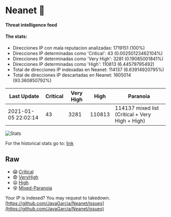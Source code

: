 # Neanet :hocho:
#### Threat intelligence feed
#### The stats:

- Direcciones IP con mala reputacion analizadas: 1719151 (100%)
- Direcciones IP determinadas como 'Critical':  43 (0.00250123462104%)
- Direcciones IP determinadas como 'Very High':  3281 (0.19085001841%)
- Direcciones IP determinadas como 'High':  110813 (6.44579795492)
- Total de direcciones IP indexadas en Neanet:  114137 (6.63914920795%)
- Total de direcciones IP descartadas en Neanet:  1605014 (93.360850792%)

| Last Update | Critical | Very High | High | Paranoia |
| --- | --- | --- | --- | --- |
| 2021-01-05 22:02:14 | 43 | 3281 | 110813 | 114137 mixed list (Critical + Very High + High)|

![Stats](https://docs.google.com/spreadsheets/d/e/2PACX-1vSnaNMIXVabIpDJjufMlzH7poXnshF3mgd8Is1g9ytUEzVsP5my4Trn8f-xkoLLQ38xpL3HtmUexLo6/pubchart?oid=501124687&format=image)

For the historical stats go to: [link](/stats.csv)
## Raw
- :scream: [Critical](https://raw.githubusercontent.com/JavaGarcia/Neanet/master/blacklists/neanet_critical.txt)
- :fearful: [VeryHigh](https://raw.githubusercontent.com/JavaGarcia/Neanet/master/blacklists/neanet_veryHigh.txtt)
- :frowning: [High](https://raw.githubusercontent.com/JavaGarcia/Neanet/master/blacklists/neanet_high.txt)
- :dizzy_face: [Mixed-Paranoia](https://raw.githubusercontent.com/JavaGarcia/Neanet/master/blacklists/neanet_all.txt)


Your IP is indexed? You may request to takedown. [https://github.com/JavaGarcia/Neanet/issues](https://github.com/JavaGarcia/Neanet/issues)




















































































































































































































































































































































































































































































































































































































































































































































































































































































































































































































































































































































































































































































































































































































































































































































































































































































































































































































































































































































































































































































































































































































































































































































































































































































































































































































































































































































































































































































































































































































































































































































































































































































































































































































